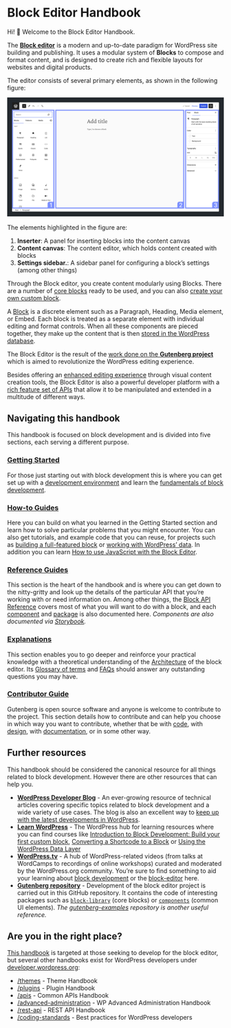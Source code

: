 # Block Editor Handbook

Hi! 👋 Welcome to the Block Editor Handbook.

The [**Block editor**](https://wordpress.org/gutenberg/) is a modern and up-to-date paradigm for WordPress site building and publishing. It uses a modular system of **Blocks** to compose and format content, and is designed to create rich and flexible layouts for websites and digital products.

The editor consists of several primary elements, as shown in the following figure:

![Quick view of the block editor](./assets/overview-block-editor-2023.png)

The elements highlighted in the figure are:

1. **Inserter**: A panel for inserting blocks into the content canvas
2. **Content canvas**: The content editor, which holds content created with blocks
3. **Settings sidebar.**: A sidebar panel for configuring a block’s settings (among other things)

Through the Block editor, you create content modularly using Blocks. There are a number of [core blocks](https://developer.wordpress.org/block-editor/reference-guides/core-blocks/) ready to be used, and you can also [create your own custom block](https://developer.wordpress.org/block-editor/getting-started/create-block/).

A [Block](https://developer.wordpress.org/block-editor/explanations/architecture/key-concepts/#blocks) is a discrete element such as a Paragraph, Heading, Media element, or Embed. Each block is treated as a separate element with individual editing and format controls. When all these components are pieced together, they make up the content that is then [stored in the WordPress database](https://developer.wordpress.org/block-editor/explanations/architecture/data-flow/#serialization-and-parsing).

The Block Editor is the result of the [work done on the **Gutenberg project**](https://developer.wordpress.org/block-editor/explanations/faq/#what-is-gutenberg) which is aimed to revolutionize the WordPress editing experience.

Besides offering an [enhanced editing experience](https://wordpress.org/gutenberg/) through visual content creation tools, the Block Editor is also a powerful developer platform with a [rich feature set of APIs](https://developer.wordpress.org/block-editor/reference-guides/) that allow it to be manipulated and extended in a multitude of different ways.

## Navigating this handbook

This handbook is focused on block development and is divided into five sections, each serving a different purpose.


### [Getting Started](https://developer.wordpress.org/block-editor/getting-started/)

For those just starting out with block development this is where you can get set up with a [development environment](https://developer.wordpress.org/block-editor/getting-started/devenv/) and learn the [fundamentals of block development](https://developer.wordpress.org/block-editor/getting-started/create-block/).


### [How-to Guides](https://developer.wordpress.org/block-editor/how-to-guides/) 

Here you can build on what you learned in the Getting Started section and learn how to solve particular problems that you might encounter. You can also get tutorials, and example code that you can reuse, for projects such as [building a full-featured block](https://developer.wordpress.org/block-editor/how-to-guides/block-tutorial/) or [working with WordPress’ data](https://developer.wordpress.org/block-editor/how-to-guides/data-basics/). In addition you can learn [How to use JavaScript with the Block Editor](https://developer.wordpress.org/block-editor/how-to-guides/javascript/).


### [Reference Guides](https://developer.wordpress.org/block-editor/reference-guides/) 

This section is the heart of the handbook and is where you can get down to the nitty-gritty and look up the details of the particular API that you’re working with or need information on. Among other things, the [Block API Reference](https://developer.wordpress.org/block-editor/reference-guides/block-api/) covers most of what you will want to do with a block, and each [component](https://developer.wordpress.org/block-editor/reference-guides/components/) and [package](https://developer.wordpress.org/block-editor/reference-guides/packages/) is also documented here. _Components are also documented via [Storybook](https://wordpress.github.io/gutenberg/?path=/story/docs-introduction--page)._


### [Explanations](https://developer.wordpress.org/block-editor/explanations/)

This section enables you to go deeper and reinforce your practical knowledge with a theoretical understanding of the [Architecture](https://developer.wordpress.org/block-editor/explanations/architecture/) of the block editor. Its [Glossary of terms](https://developer.wordpress.org/block-editor/explanations/glossary/) and [FAQs](https://developer.wordpress.org/block-editor/explanations/faq/) should answer any outstanding questions you may have.


### [Contributor Guide](https://developer.wordpress.org/block-editor/contributors/) 

Gutenberg is open source software and anyone is welcome to contribute to the project. This section details how to contribute and can help you choose in which way you want to contribute, whether that be with [code](https://developer.wordpress.org/block-editor/contributors/code/), with [design](https://developer.wordpress.org/block-editor/contributors/design/), with [documentation](https://developer.wordpress.org/block-editor/contributors/documentation/), or in some other way.


## Further resources

This handbook should be considered the canonical resource for all things related to block development. However there are other resources that can help you.

- [**WordPress Developer Blog**](https://developer.wordpress.org/news/) - An ever-growing resource of technical articles covering specific topics related to block development and a wide variety of use cases. The blog is also an excellent way to [keep up with the latest developments in WordPress](https://developer.wordpress.org/news/tag/roundup/).
- [**Learn WordPress**](https://learn.wordpress.org/) - The WordPress hub for learning resources where you can find courses like [Introduction to Block Development: Build your first custom block](https://learn.wordpress.org/course/introduction-to-block-development-build-your-first-custom-block/), [Converting a Shortcode to a Block](https://learn.wordpress.org/course/converting-a-shortcode-to-a-block/) or [Using the WordPress Data Layer](https://learn.wordpress.org/course/using-the-wordpress-data-layer/)
- [**WordPress.tv**](https://wordpress.tv/) - A hub of WordPress-related videos (from talks at WordCamps to recordings of online workshops) curated and moderated by the WordPress.org community. You’re sure to find something to aid your learning about [block development](https://wordpress.tv/?s=block%20development&sort=newest) or the [block-editor](https://wordpress.tv/?s=block%20editor&sort=relevance) here.
- [**Gutenberg repository**](https://github.com/WordPress/gutenberg/) - Development of the block editor project is carried out in this GitHub repository. It contains the code of interesting packages such as [`block-library`](https://github.com/WordPress/gutenberg/tree/trunk/packages/block-library/src) (core blocks) or [`components`](https://github.com/WordPress/gutenberg/tree/trunk/packages/components) (common UI elements). _The [gutenberg-examples](https://github.com/WordPress/gutenberg-examples) repository is another useful reference._


## Are you in the right place?

[This handbook](https://developer.wordpress.org/block-editor) is targeted at those seeking to develop for the block editor, but several other handbooks exist for WordPress developers under [developer.wordpress.org](http://developer.wordpress.org/):

- [/themes](https://developer.wordpress.org/themes) - Theme Handbook
- [/plugins](https://developer.wordpress.org/plugins) - Plugin Handbook
- [/apis](https://developer.wordpress.org/apis) - Common APIs Handbook
- [/advanced-administration](https://developer.wordpress.org/advanced-administration) - WP Advanced Administration Handbook
- [/rest-api](https://developer.wordpress.org/rest-api/) - REST API Handbook
- [/coding-standards](https://developer.wordpress.org/coding-standards) - Best practices for WordPress developers